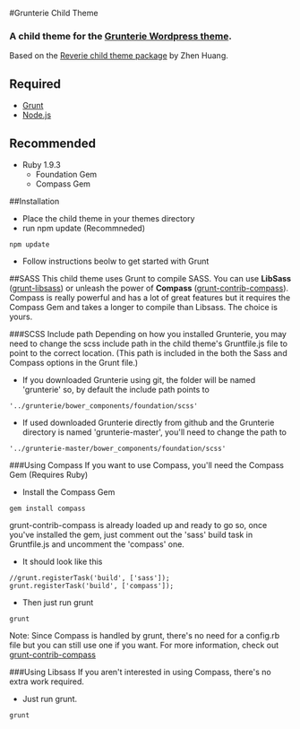 #Grunterie Child Theme
### A child theme for the [Grunterie Wordpress theme](https://github.com/gpspake/grunterie).  
Based on the [Reverie child theme package](https://github.com/milohuang/reverie-child) by Zhen Huang.
## Required
- [Grunt](http://gruntjs.com/getting-started)
 - [Node.js](http://nodejs.org/)

## Recommended
- Ruby 1.9.3
  - Foundation Gem
  - Compass Gem

##Installation
- Place the child theme in your themes directory
- run npm update (Recommneded)
```
npm update
```
- Follow instructions beolw to get started with Grunt


##SASS
This child theme uses Grunt to compile SASS.
You can use __LibSass__ ([grunt-libsass](https://www.npmjs.org/package/grunt-libsass)) or unleash the power of __Compass__ ([grunt-contrib-compass](https://www.npmjs.org/package/grunt-contrib-compass)).  
Compass is really powerful and has a lot of great features but it requires the Compass Gem and takes a longer to compile than Libsass. The choice is yours.

###SCSS Include path
Depending on how you installed Grunterie, you may need to change the scss include path in the child theme's Gruntfile.js file to point to the correct location. (This path is included in the both the Sass and Compass options in the Grunt file.) 

- If you downloaded Grunterie using git, the folder will be named 'grunterie' so, by default the include path points to
```
'../grunterie/bower_components/foundation/scss'
```
- If used downloaded Grunterie directly from github and the Grunterie directory is named 'grunterie-master', you'll need to change the path to
```
'../grunterie-master/bower_components/foundation/scss'
```

###Using Compass
If you want to use Compass, you'll need the Compass Gem (Requires Ruby)
- Install the Compass Gem
```
gem install compass
```
grunt-contrib-compass is already loaded up and ready to go so, once you've installed the gem, just comment out the 'sass' build task in Gruntfile.js and uncomment the 
'compass' one.
- It should look like this
```
//grunt.registerTask('build', ['sass']);
grunt.registerTask('build', ['compass']);
```
- Then just run grunt
```
grunt
```
Note: Since Compass is handled by grunt, there's no need for a config.rb file but you can still use one if you want. For more information, check out [grunt-contrib-compass](https://www.npmjs.org/package/grunt-contrib-compass)

###Using Libsass
If you aren't interested in using Compass, there's no extra work required.
- Just run grunt.  
```
grunt
```
